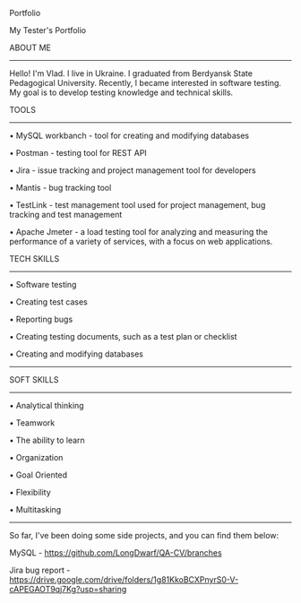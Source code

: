 Portfolio

My Tester's Portfolio

ABOUT ME
______________________________________________

Hello! I'm Vlad. I live in Ukraine. I graduated from Berdyansk State Pedagogical University. Recently, I became interested in software testing. My goal is to develop testing knowledge and technical skills.

TOOLS

______________________________________________

• MySQL workbanch - tool for creating and modifying databases

• Postman - testing tool for REST API

• Jira - issue tracking and project management tool for developers

• Mantis - bug tracking tool

• TestLink - test management tool used for project management, bug tracking and test management

• Apache Jmeter - a load testing tool for analyzing and measuring the performance of a variety of services, with a focus on web applications.

TECH SKILLS

______________________________________________


• Software testing

• Creating test cases

• Reporting bugs

• Creating testing documents, such as a test plan or checklist

• Creating and modifying databases

______________________________________________

SOFT SKILLS

______________________________________________

• Analytical thinking

• Teamwork

• The ability to learn

• Organization

• Goal Oriented

• Flexibility

• Multitasking

______________________________________________
So far, I've been doing some side projects, and you can find them below:


MySQL - https://github.com/LongDwarf/QA-CV/branches


Jira bug report - https://drive.google.com/drive/folders/1g81KkoBCXPnyrS0-V-cAPEGAOT9qj7Kg?usp=sharing

